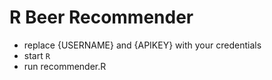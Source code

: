 # R Beer Recommender

- replace {USERNAME} and {APIKEY} with your credentials
- start `R`
- run recommender.R
